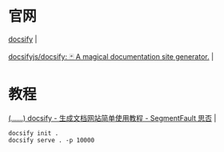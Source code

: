 

# 官网  
<a href="https://docsify.js.org/#/" target="_blank">docsify</a>  |  <br>    
<a href="https://github.com/docsifyjs/docsify/" target="_blank">docsifyjs/docsify: 🃏 A magical documentation site generator.</a>  |  <br>    

# 教程  
<a href="https://segmentfault.com/a/1190000017576714" target="_blank">(……) docsify - 生成文档网站简单使用教程 - SegmentFault 思否</a>  |  <br>    

```  
docsify init .  
docsify serve . -p 10000  
```  
